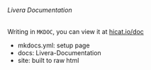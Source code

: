 ###### Livera Documentation 
Writing in `MKDOC`, you can view it at [hicat.io/doc](hicat.io/doc)

- mkdocs.yml: setup page
- docs: Livera-Documentation
- site: built to raw html 